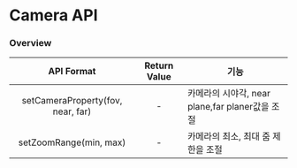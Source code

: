 # Camera API

### Overview

|             API Format            | Return Value | 기능                                   |
| :-------------------------------: | :----------: | ------------------------------------ |
| setCameraProperty(fov, near, far) |       -      | 카메라의 시야각, near plane,far planer값을 조절 |
|       setZoomRange(min, max)      |       -      | 카메라의 최소, 최대 줌 제한을 조절                 |
